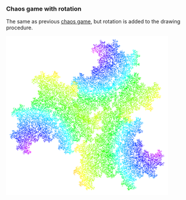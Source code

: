### Chaos game with rotation

The same as previous [chaos game](../01.1_Chaos_Game), but rotation
is added to the drawing procedure.

![Chaos game with rotation](../data/2019.01.04-chaos-player-with-rotation.png)
